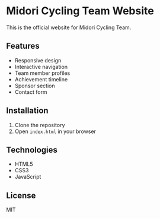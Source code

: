 # Midori Cycling Team Website

This is the official website for Midori Cycling Team.

## Features
- Responsive design
- Interactive navigation
- Team member profiles
- Achievement timeline
- Sponsor section
- Contact form

## Installation
1. Clone the repository
2. Open `index.html` in your browser

## Technologies
- HTML5
- CSS3
- JavaScript

## License
MIT
